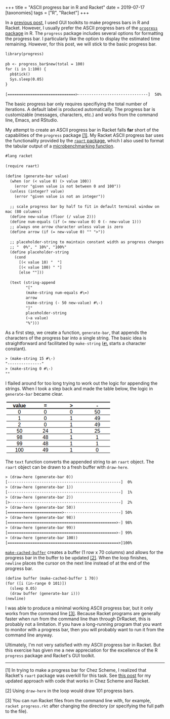 +++
title = "ASCII progress bar in R and Racket"
date = 2019-07-17
[taxonomies]
tags = ["R", "Racket"]
+++

In a [previous post](/post/progress-bar-widget-in-r-and-racket/), I used GUI toolkits to make progress bars in R and Racket. However, I usually prefer the ASCII progress bars of the [`progress` package](https://github.com/r-lib/progress) in R. The `progress` package includes several options for formatting the progress bar. I particularly like the option to display the estimated time remaining. However, for this post, we will stick to the basic progress bar.

<!-- more -->

```
library(progress)

pb <- progress_bar$new(total = 100)
for (i in 1:100) {
  pb$tick()
  Sys.sleep(0.05)
}

[==============================>-------------------------------]  50%
```

The basic progress bar only requires specifiying the total number of iterations. A default label is produced automatically. The progress bar is customizable (messages, characters, etc.) and works from the command line, Emacs, and RStudio.

My attempt to create an ASCII progress bar in Racket falls **far** short of the capabilities of the `progress` package [[1]](#1). My Racket ASCII progress bar uses the functionality provided by the [`raart` package](https://docs.racket-lang.org/raart/), which I also used to format the tabular output of a [microbenchmarking function](/post/microbenchmarking-in-r-and-racket/).

```
#lang racket

(require raart)

(define (generate-bar value)
  (when (or (< value 0) (> value 100))
    (error "given value is not between 0 and 100"))
  (unless (integer? value)
    (error "given value is not an integer"))
    
  ;; scale progress bar by half to fit in default terminal window on mac (80 columns) 
  (define new-value (floor (/ value 2)))
  (define num-equals (if (= new-value 0) 0 (- new-value 1)))
  ;; always one arrow character unless value is zero
  (define arrow (if (= new-value 0) "" ">"))
  
  ;; placeholder-string to maintain constant width as progress changes
  ;; "  0%", " 10%", "100%"
  (define placeholder-string  
    (cond
      [(< value 10) "  "]
      [(< value 100) " "]
      [else ""]))
      
  (text (string-append
         "["
         (make-string num-equals #\=)
         arrow
         (make-string (- 50 new-value) #\-)
         "]"
         placeholder-string
         (~a value)
         "%")))
```

As a first step, we create a function, `generate-bar`, that appends the characters of the progress bar into a single string. The basic idea is straightforward and facilitated by `make-string` ([`#\`](https://docs.racket-lang.org/reference/reader.html#%28part._parse-character%29) starts a character constant).

```
> (make-string 15 #\-)
"---------------"
> (make-string 0 #\-)
""
```

I flailed around for too long trying to work out the logic for appending the strings. When I took a step back and made the table below, the logic in `generate-bar` became clear. 

<img src="/img/ascii-progress-table.png" width="334" height = "166" alt="Table showing how many of each character type to use for a given percentage complete.">

The `text` function converts the appended string to an `raart` object. The `raart` object can be drawn to a fresh buffer with `draw-here`. 

```
> (draw-here (generate-bar 0))
[--------------------------------------------------]  0%
> (draw-here (generate-bar 1))
[--------------------------------------------------]  1%
> (draw-here (generate-bar 2))
[>-------------------------------------------------]  2%
> (draw-here (generate-bar 50))
[========================>-------------------------] 50%
> (draw-here (generate-bar 98))
[================================================>-] 98%
> (draw-here (generate-bar 99))
[================================================>-] 99%
> (draw-here (generate-bar 100))
[=================================================>]100%
```

[`make-cached-buffer`](https://docs.racket-lang.org/raart/index.html?q=make-cached-buffer#%28def._%28%28lib._raart%2Fbuffer..rkt%29._make-cached-buffer%29%29) creates a buffer (1 row x 70 columns) and allows for the progress bar in the buffer to be updated [[2]](#2). When the loop finishes, `newline` places the cursor on the next line instead of at the end of the progress bar.

```
(define buffer (make-cached-buffer 1 70))
(for ([i (in-range 0 101)])
  (sleep 0.05)
  (draw buffer (generate-bar i)))
(newline)
```

I was able to produce a minimal working ASCII progress bar, but it only works from the command line [[3]](#3). Because Racket programs are generally faster when run from the command line than through DrRacket, this is probably not a limitation. If you have a long-running program that you want to monitor with a progress bar, then you will probably want to run it from the command line anyway. 

Ultimately, I'm not very satisfied with my ASCII progress bar in Racket. But this exercise has given me a new appreciation for the excellence of the R `progress` package and Racket's GUI toolkit.

***

<a name="1"></a> [1] In trying to make a progress bar for Chez Scheme, I realized that Racket's `raart` package was overkill for this task. See [this post](/posts/ascii-progress-bar-chez-scheme/) for my updated approach with code that works in Chez Scheme and Racket.

<a name="2"></a> [2] Using `draw-here` in the loop would draw 101 progress bars.

<a name="3"></a> [3] You can run Racket files from the command line with, for example, `racket progress.rkt` after changing the directory (or specifying the full path to the file).

